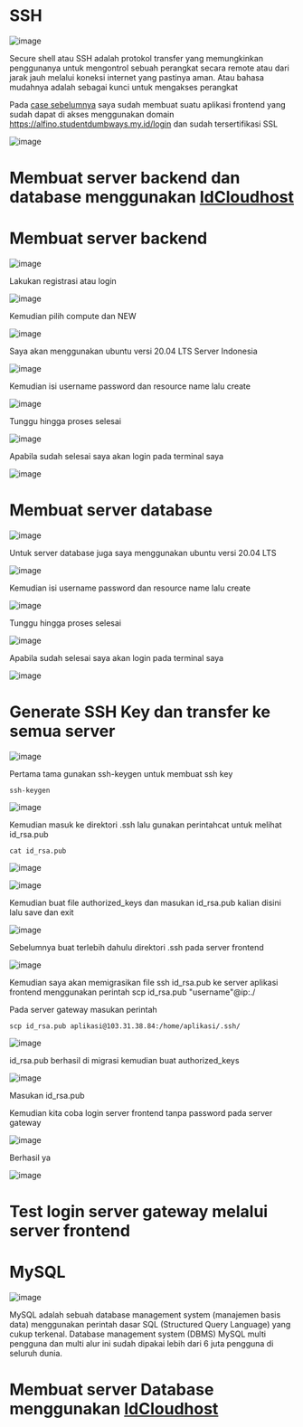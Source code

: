 # SSH

![image](https://user-images.githubusercontent.com/106061407/172600910-c615bda3-6a7c-4b2e-a1b7-ed4eb74019d9.png)

Secure shell atau SSH adalah protokol transfer yang memungkinkan penggunanya untuk mengontrol sebuah perangkat secara remote atau dari jarak jauh melalui koneksi internet yang pastinya aman. Atau bahasa mudahnya adalah sebagai kunci untuk mengakses perangkat

Pada [case sebelumnya](https://github.com/pinoezz/DevOps/blob/main/Stage-2/Day-1/Cloud-Computing-with-IDCH-(IdCloudhost).md) saya sudah membuat suatu aplikasi frontend yang sudah dapat di akses menggunakan domain https://alfino.studentdumbways.my.id/login dan sudah tersertifikasi SSL


![image](https://user-images.githubusercontent.com/106061407/172577620-198f2257-c4f2-4194-a2c3-75b9300c7a1c.png)

# Membuat server backend dan database menggunakan [IdCloudhost](https://console.idcloudhost.com/) 

# Membuat server backend

![image](https://user-images.githubusercontent.com/106061407/172601392-20acfb02-0ea9-4ee0-be3d-7e3acf2c7b3f.png)

Lakukan registrasi atau login 

![image](https://user-images.githubusercontent.com/106061407/172601690-ebe9827c-8fee-48a4-81e1-210266713f83.png)

Kemudian pilih compute dan NEW 

![image](https://user-images.githubusercontent.com/106061407/172602315-b2b60131-e8a7-4b35-a90d-2a953f13ffc1.png)

Saya akan menggunakan ubuntu versi 20.04 LTS Server Indonesia

![image](https://user-images.githubusercontent.com/106061407/172603110-1f23f487-bc1d-4c92-aaa3-d2531f3c2e6c.png)

Kemudian isi username password dan resource name lalu create

![image](https://user-images.githubusercontent.com/106061407/172603271-1dc63de9-e8fc-4798-a45f-56eaaa349ded.png)

Tunggu hingga proses selesai

![image](https://user-images.githubusercontent.com/106061407/172603682-e6281f80-7cb9-4a26-8c1d-451b3f96da30.png)

Apabila sudah selesai saya akan login pada terminal saya

![image](https://user-images.githubusercontent.com/106061407/172603855-dd815694-43f3-4422-a06d-2b4b9e0f4034.png)


# Membuat server database

![image](https://user-images.githubusercontent.com/106061407/172604207-36a4566e-7f6b-4886-ae25-f1ee28c4ce71.png)

Untuk server database juga saya menggunakan ubuntu versi 20.04 LTS

![image](https://user-images.githubusercontent.com/106061407/172604498-1adbe102-0e53-4f28-a5fc-034622d31900.png)

Kemudian isi username password dan resource name lalu create

![image](https://user-images.githubusercontent.com/106061407/172604647-d5a3b271-d849-42f4-9168-3f9455912e0e.png)

Tunggu hingga proses selesai

![image](https://user-images.githubusercontent.com/106061407/172605332-cc29bba4-34f7-4993-ac06-0db9a2386558.png)

Apabila sudah selesai saya akan login pada terminal saya

![image](https://user-images.githubusercontent.com/106061407/172605592-938a4bf2-f9f3-4057-8bdc-8b4f14adf995.png)

# Generate SSH Key dan transfer ke semua server

![image](https://user-images.githubusercontent.com/106061407/172610603-f9fd97ee-47f2-4da3-81cf-51baaa463b93.png)

Pertama tama gunakan ssh-keygen untuk membuat ssh key

```
ssh-keygen
```

![image](https://user-images.githubusercontent.com/106061407/172611219-3419308f-b99d-46c0-8c76-00c0ced47ac1.png)

Kemudian masuk ke direktori .ssh lalu gunakan perintahcat untuk melihat id_rsa.pub

```
cat id_rsa.pub
```

![image](https://user-images.githubusercontent.com/106061407/172611763-dda5db7a-9ffa-401c-be15-df3862a7bba7.png)


![image](https://user-images.githubusercontent.com/106061407/172611607-39629c75-117a-48ef-9b85-a810ba4d58ac.png)

Kemudian buat file authorized_keys dan masukan id_rsa.pub kalian disini lalu save dan exit

![image](https://user-images.githubusercontent.com/106061407/172622706-a23bbc06-50b0-4704-bec5-0daf339d4fd0.png)

Sebelumnya buat terlebih dahulu direktori .ssh pada server frontend

![image](https://user-images.githubusercontent.com/106061407/172622028-ee959230-51a4-4c68-accb-28d2c2fc6214.png)


Kemudian saya akan memigrasikan file ssh id_rsa.pub ke server aplikasi frontend menggunakan perintah scp id_rsa.pub "username"@ip:./


Pada server gateway masukan perintah

```
scp id_rsa.pub aplikasi@103.31.38.84:/home/aplikasi/.ssh/
```

![image](https://user-images.githubusercontent.com/106061407/172622771-524245fc-2bd1-4cc8-aa7a-ddc24bc0c9c3.png)

id_rsa.pub berhasil di migrasi kemudian buat authorized_keys

![image](https://user-images.githubusercontent.com/106061407/172623251-c461e2ea-b5cf-4b4e-a621-3e217f67daff.png)

Masukan id_rsa.pub

Kemudian kita coba login server frontend tanpa password pada server gateway 

![image](https://user-images.githubusercontent.com/106061407/172623656-c89d4722-929d-4649-a8bf-4ebb0efc7acd.png)

Berhasil ya

![image](https://user-images.githubusercontent.com/106061407/172629244-f742a8d3-ac11-49c7-a2ee-7363d321a365.png)


# Test login server gateway melalui server frontend


# MySQL 

![image](https://user-images.githubusercontent.com/106061407/172576179-ee943b9b-3b38-4cf6-9464-f97ce2c14ae0.png)

MySQL adalah sebuah database management system (manajemen basis data) menggunakan perintah dasar SQL (Structured Query Language) yang cukup terkenal. Database management system (DBMS) MySQL multi pengguna dan multi alur ini sudah dipakai lebih dari 6 juta pengguna di seluruh dunia.


# Membuat server Database menggunakan [IdCloudhost](https://console.idcloudhost.com/) 


